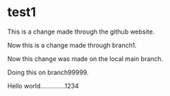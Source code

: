 # test1

This is a change made through the github website.

Now this is a change made through branch1.

Now this change was made on the local main branch.

Doing this on branch99999.

Hello world..............1234
